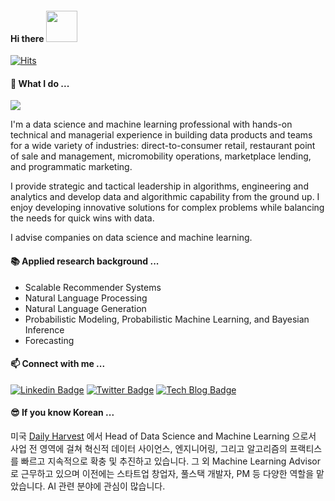 #### Hi there <img src="https://media.giphy.com/media/PhE9yZiXP0tGgK3vcP/giphy.gif" width="50">

[![Hits](https://hits.seeyoufarm.com/api/count/incr/badge.svg?url=https%3A%2F%2Fgithub.com%2Fstathwang)](https://hits.seeyoufarm.com)

#### 🔭 What I do ...

<p align="left">
<img src="https://readme-typing-svg.herokuapp.com?font=monospace&color=00ffd2&size=25&center=true&vCenter=true&lines=Data+Science!;Machine+Learning+and+AI;Software+Engineering">
</p>

I'm a data science and machine learning professional with hands-on technical and managerial experience in building data products and teams for a wide variety of industries: direct-to-consumer retail, restaurant point of sale and management, micromobility operations, marketplace lending, and programmatic marketing.

I provide strategic and tactical leadership in algorithms, engineering and analytics and develop data and algorithmic capability from the ground up. I enjoy developing innovative solutions for complex problems while balancing the needs for quick wins with data.

I advise companies on data science and machine learning.

#### 📚 Applied research background ...

* Scalable Recommender Systems
* Natural Language Processing
* Natural Language Generation
* Probabilistic Modeling, Probabilistic Machine Learning, and Bayesian Inference
* Forecasting

#### 📫 Connect with me ...

[![Linkedin Badge](https://img.shields.io/badge/LinkedIn-0077B5?style=for-the-badge&logo=linkedin&logoColor=white)](https://www.linkedin.com/in/seonghwang/)
[![Twitter Badge](https://img.shields.io/badge/Twitter-1DA1F2?style=for-the-badge&logo=twitter&logoColor=white)](https://twitter.com/superhugehwang)
[![Tech Blog Badge](http://img.shields.io/badge/-Tech%20blog-black?style=for-the-badge&logo=github&logoColor=white)](https://stathwang.github.io/)

#### 😎 If you know Korean ...

미국 [Daily Harvest](https://www.daily-harvest.com) 에서 Head of Data Science and Machine Learning 으로서 사업 전 영역에 걸쳐 혁신적 데이터 사이언스, 엔지니어링, 그리고 알고리즘의 프랙티스를 빠르고 지속적으로 확충 및 추진하고 있습니다. 그 외 Machine Learning Advisor 로 근무하고 있으며 이전에는 스타트업 창업자, 풀스택 개발자, PM 등 다양한 역할을 맡았습니다. AI 관련 분야에 관심이 많습니다.


<!--
**stathwang/stathwang** is a ✨ _special_ ✨ repository because its `README.md` (this file) appears on your GitHub profile.

Here are some ideas to get you started:

- 🔭 I’m currently working on ...
- 🌱 I’m currently learning ...
- 👯 I’m looking to collaborate on ...
- 🤔 I’m looking for help with ...
- 💬 Ask me about ...
- 📫 How to reach me: ...
- 😄 Pronouns: ...
- ⚡ Fun fact: ...
-->
